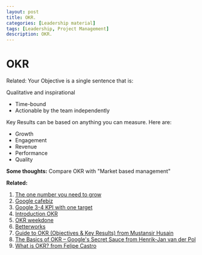 ```yaml
---
layout: post
title: OKR.
categories: [Leadership material]
tags: [Leadership, Project Management]
description: OKR.
---
```


# OKR
Related:
Your Objective is a single sentence that is:

Qualitative and inspirational
- Time-bound
- Actionable by the team independently

Key Results can be based on anything you can measure. Here are:

- Growth
- Engagement
- Revenue
- Performance
- Quality

**Some thoughts:**
Compare OKR with "Market based management"


**Related:**
 1. [The one number you need to grow](https://hbr.org/2003/12/the-one-number-you-need-to-grow)
 2. [Google cafebiz](http://cafebiz.vn/quan-tri/co-may-khong-lo-google-chay-em-ru-chi-nho-mot-he-thong-quan-ly-don-gian-2014021713233562013.chn)
 3. [Google 3-4 KPI with one target](http://blog.cloudjetsolutions.com/he-thong-quan-tri-google-chi-lap-3-4-kpis-cho-mot-muc-tieu)
 4. [Introduction OKR](https://thuylinhtranle.wordpress.com/2015/03/26/chia-khoa-den-thanh-cong-cua-okr-qa-voi-nguoi-gioi-thieu-okrs-toi-google-john-doerr)
 5. [OKR weekdone](https://weekdone.com/resources/objectives-key-results)
 6. [Betterworks](https://www.betterworks.com/okr/)
 7. [Guide to OKR (Objectives & Key Results) from Mustansir Husain](https://www.slideshare.net/mustansir78/guide-to-okr-objectives-key-results)
 8. [The Basics of OKR – Google's Secret Sauce from Henrik-Jan van der Pol](https://www.slideshare.net/HenrikJanVanderPol/how-to-outperform-anyone-else-introduction-to-okr)
 9. [What is OKR? from Felipe Castro](https://www.slideshare.net/meetfelipe)
 
